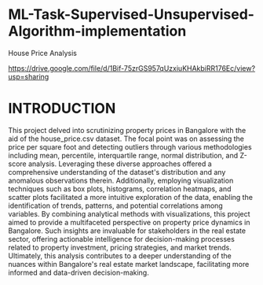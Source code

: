 # ML-Task-Supervised-Unsupervised-Algorithm-implementation
House Price Analysis

https://drive.google.com/file/d/1Bif-75zrGS957qUzxiuKHAkbiRR176Ec/view?usp=sharing

# INTRODUCTION
This project delved into scrutinizing property prices in Bangalore with the aid of the house_price.csv dataset. The focal point was on assessing the price per square foot and detecting outliers through various methodologies including mean, percentile, interquartile range, normal distribution, and Z-score analysis. Leveraging these diverse approaches offered a comprehensive understanding of the dataset's distribution and any anomalous observations therein. Additionally, employing visualization techniques such as box plots, histograms, correlation heatmaps, and scatter plots facilitated a more intuitive exploration of the data, enabling the identification of trends, patterns, and potential correlations among variables. By combining analytical methods with visualizations, this project aimed to provide a multifaceted perspective on property price dynamics in Bangalore. Such insights are invaluable for stakeholders in the real estate sector, offering actionable intelligence for decision-making processes related to property investment, pricing strategies, and market trends. Ultimately, this analysis contributes to a deeper understanding of the nuances within Bangalore's real estate market landscape, facilitating more informed and data-driven decision-making.
